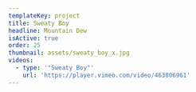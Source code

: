 ```yaml
---
templateKey: project
title: Sweaty Boy
headline: Mountain Dew
isActive: true
order: 25
thumbnail: assets/sweaty_boy_x.jpg
videos:
  - type: '"Sweaty Boy"'
    url: 'https://player.vimeo.com/video/463806961'
---
```

